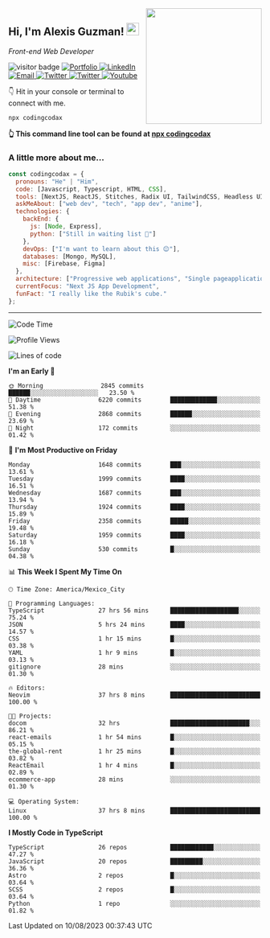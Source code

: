 <img align='right' src="https://media.giphy.com/media/M9gbBd9nbDrOTu1Mqx/giphy.gif" width="230">
<h2>Hi, I'm Alexis Guzman! <img src="https://media.giphy.com/media/hvRJCLFzcasrR4ia7z/giphy.gif" width="25px"></h2>
<p><em>Front-end Web Developer</em></p>

<p>
  <img src="https://visitor-badge.glitch.me/badge?page_id=a12989x.a12989x&left_color=black&right_color=gray" alt="visitor badge"/>
  <a href='https://www.codingcodax.dev/' target='_blank'>
    <img alt='Portfolio' src='https://img.shields.io/badge/Portfolio-black?logo=vercel&style=flat-square'>
  </a>
  <a href='https://linkedin.com/in/codingcodax/' target='_blank'>
    <img alt='LinkedIn' src='https://img.shields.io/badge/LinkedIn-black?logo=LinkedIn&style=flat-square'>
  </a>
  <a href='mailto:codingcodax@gmail.com' target='_blank'>
    <img alt='Email' src='https://img.shields.io/badge/Email-black?logo=Gmail&style=flat-square'>
  </a>
  <a href='https://twitter.com/codingcodax' target='_blank'>
    <img alt='Twitter' src='https://img.shields.io/badge/Twitter-black?logo=Twitter&style=flat-square'>
  </a>
  <a href='https://www.instagram.com/codingcodax/' target='_blank'>
    <img alt='Twitter' src='https://img.shields.io/badge/Instagram-black?logo=Instagram&style=flat-square'>
  </a>
  <a href='https://www.youtube.com/@codingcodax' target='_blank'>
    <img alt='Youtube' src='https://img.shields.io/badge/YouTube-black?logo=Youtube&style=flat-square'>
  </a>
</p>

👇 Hit in your console or terminal to connect with me.

```bash
npx codingcodax 
```
**👆 This command line tool can be found at [npx codingcodax](https://github.com/codingcodax/npx-codingcodax)**

<h3>A little more about me...</h3>

```javascript
const codingcodax = {
  pronouns: "He" | "Him",
  code: [Javascript, Typescript, HTML, CSS],
  tools: [NextJS, ReactJS, Stitches, Radix UI, TailwindCSS, Headless UI, Prisma],
  askMeAbout: ["web dev", "tech", "app dev", "anime"],
  technologies: {
    backEnd: {
      js: [Node, Express],
      python: ["Still in waiting list 🥲"]
    },
    devOps: ["I'm want to learn about this 😊"],
    databases: [Mongo, MySQL],
    misc: [Firebase, Figma]
  },
  architecture: ["Progressive web applications", "Single pageapplications"],
  currentFocus: "Next JS App Development",
  funFact: "I really like the Rubik's cube."
};
```

---

<!--START_SECTION:waka-->
![Code Time](http://img.shields.io/badge/Code%20Time-1%2C606%20hrs%2021%20mins-blue)

![Profile Views](http://img.shields.io/badge/Profile%20Views-0-blue)

![Lines of code](https://img.shields.io/badge/From%20Hello%20World%20I%27ve%20Written-8.7%20million%20lines%20of%20code-blue)

**I'm an Early 🐤** 

```text
🌞 Morning                2845 commits        ██████░░░░░░░░░░░░░░░░░░░   23.50 % 
🌆 Daytime                6220 commits        █████████████░░░░░░░░░░░░   51.38 % 
🌃 Evening                2868 commits        ██████░░░░░░░░░░░░░░░░░░░   23.69 % 
🌙 Night                  172 commits         ░░░░░░░░░░░░░░░░░░░░░░░░░   01.42 % 
```
📅 **I'm Most Productive on Friday** 

```text
Monday                   1648 commits        ███░░░░░░░░░░░░░░░░░░░░░░   13.61 % 
Tuesday                  1999 commits        ████░░░░░░░░░░░░░░░░░░░░░   16.51 % 
Wednesday                1687 commits        ███░░░░░░░░░░░░░░░░░░░░░░   13.94 % 
Thursday                 1924 commits        ████░░░░░░░░░░░░░░░░░░░░░   15.89 % 
Friday                   2358 commits        █████░░░░░░░░░░░░░░░░░░░░   19.48 % 
Saturday                 1959 commits        ████░░░░░░░░░░░░░░░░░░░░░   16.18 % 
Sunday                   530 commits         █░░░░░░░░░░░░░░░░░░░░░░░░   04.38 % 
```


📊 **This Week I Spent My Time On** 

```text
🕑︎ Time Zone: America/Mexico_City

💬 Programming Languages: 
TypeScript               27 hrs 56 mins      ███████████████████░░░░░░   75.24 % 
JSON                     5 hrs 24 mins       ████░░░░░░░░░░░░░░░░░░░░░   14.57 % 
CSS                      1 hr 15 mins        █░░░░░░░░░░░░░░░░░░░░░░░░   03.38 % 
YAML                     1 hr 9 mins         █░░░░░░░░░░░░░░░░░░░░░░░░   03.13 % 
gitignore                28 mins             ░░░░░░░░░░░░░░░░░░░░░░░░░   01.30 % 

🔥 Editors: 
Neovim                   37 hrs 8 mins       █████████████████████████   100.00 % 

🐱‍💻 Projects: 
docom                    32 hrs              ██████████████████████░░░   86.21 % 
react-emails             1 hr 54 mins        █░░░░░░░░░░░░░░░░░░░░░░░░   05.15 % 
the-global-rent          1 hr 25 mins        █░░░░░░░░░░░░░░░░░░░░░░░░   03.82 % 
ReactEmail               1 hr 4 mins         █░░░░░░░░░░░░░░░░░░░░░░░░   02.89 % 
ecommerce-app            28 mins             ░░░░░░░░░░░░░░░░░░░░░░░░░   01.30 % 

💻 Operating System: 
Linux                    37 hrs 8 mins       █████████████████████████   100.00 % 
```

**I Mostly Code in TypeScript** 

```text
TypeScript               26 repos            ████████████░░░░░░░░░░░░░   47.27 % 
JavaScript               20 repos            █████████░░░░░░░░░░░░░░░░   36.36 % 
Astro                    2 repos             █░░░░░░░░░░░░░░░░░░░░░░░░   03.64 % 
SCSS                     2 repos             █░░░░░░░░░░░░░░░░░░░░░░░░   03.64 % 
Python                   1 repo              ░░░░░░░░░░░░░░░░░░░░░░░░░   01.82 % 
```




 Last Updated on 10/08/2023 00:37:43 UTC
<!--END_SECTION:waka-->
